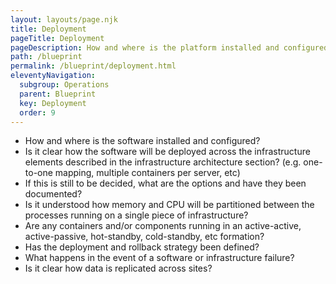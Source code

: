 ```yaml
---
layout: layouts/page.njk
title: Deployment
pageTitle: Deployment
pageDescription: How and where is the platform installed and configured?
path: /blueprint
permalink: /blueprint/deployment.html
eleventyNavigation:
  subgroup: Operations
  parent: Blueprint
  key: Deployment
  order: 9
---
```


- How and where is the software installed and configured?
- Is it clear how the software will be deployed across the infrastructure elements described in the infrastructure architecture section? (e.g. one-to-one mapping, multiple containers per server, etc)
- If this is still to be decided, what are the options and have they been documented?
- Is it understood how memory and CPU will be partitioned between the processes running on a single piece of infrastructure?
- Are any containers and/or components running in an active-active, active-passive, hot-standby, cold-standby, etc formation?
- Has the deployment and rollback strategy been defined?
- What happens in the event of a software or infrastructure failure?
- Is it clear how data is replicated across sites?

